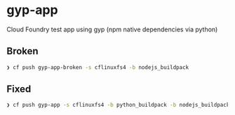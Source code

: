 # gyp-app
Cloud Foundry test app using gyp (npm native dependencies via python)

## Broken

```sh
❯ cf push gyp-app-broken -s cflinuxfs4 -b nodejs_buildpack
```

## Fixed

```sh
❯ cf push gyp-app -s cflinuxfs4 -b python_buildpack -b nodejs_buildpack
```
